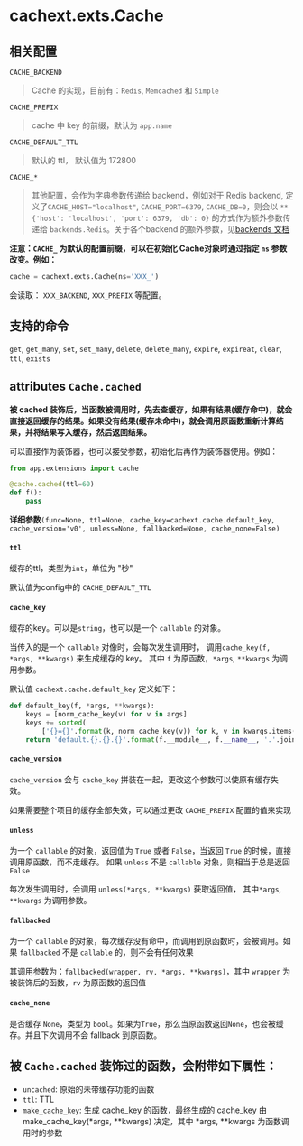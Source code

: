 # cachext.exts.Cache

## 相关配置

`CACHE_BACKEND`

> Cache 的实现，目前有：`Redis`, `Memcached` 和 `Simple`

`CACHE_PREFIX`

> cache 中 key 的前缀，默认为 `app.name`

`CACHE_DEFAULT_TTL`

> 默认的 ttl， 默认值为 172800

`CACHE_*`

> 其他配置，会作为字典参数传递给 backend，例如对于 Redis backend, 定义了`CACHE_HOST="localhost"`, `CACHE_PORT=6379`, `CACHE_DB=0`，则会以 `**{'host': 'localhost', 'port': 6379, 'db': 0}` 的方式作为额外参数传递给 `backends.Redis`。关于各个backend 的额外参数，见[backends 文档](backends)

**注意：`CACHE_` 为默认的配置前缀，可以在初始化 Cache对象时通过指定 `ns` 参数改变。例如：**

```python
cache = cachext.exts.Cache(ns='XXX_')
```

会读取： `XXX_BACKEND`, `XXX_PREFIX` 等配置。


## 支持的命令

`get`, `get_many`, `set`, `set_many`, `delete`, `delete_many`, `expire`, `expireat`, `clear`, `ttl`, `exists`


## attributes `Cache.cached`

**被 cached 装饰后，当函数被调用时，先去查缓存，如果有结果(缓存命中)，就会直接返回缓存的结果。如果没有结果(缓存未命中)，就会调用原函数重新计算结果，并将结果写入缓存，然后返回结果。**

可以直接作为装饰器，也可以接受参数，初始化后再作为装饰器使用。例如：

```python
from app.extensions import cache

@cache.cached(ttl=60)
def f():
    pass
```

**详细参数**`(func=None, ttl=None, cache_key=cachext.cache.default_key, cache_version='v0', unless=None, fallbacked=None, cache_none=False)`

#### `ttl`

缓存的ttl，类型为`int`，单位为 "秒"

默认值为config中的 `CACHE_DEFAULT_TTL`

#### `cache_key`

缓存的key。可以是`string`，也可以是一个 `callable` 的对象。

当传入的是一个 `callable` 对像时，会每次发生调用时， 调用`cache_key(f, *args, **kwargs)` 来生成缓存的 key。
其中 `f` 为原函数，`*args`, `**kwargs` 为调用参数。

默认值 `cachext.cache.default_key` 定义如下：

```python
def default_key(f, *args, **kwargs):
    keys = [norm_cache_key(v) for v in args]
    keys += sorted(
        ['{}={}'.format(k, norm_cache_key(v)) for k, v in kwargs.items()])
    return 'default.{}.{}.{}'.format(f.__module__, f.__name__, '.'.join(keys))
```

#### `cache_version`

`cache_version` 会与 `cache_key` 拼装在一起，更改这个参数可以使原有缓存失效。

如果需要整个项目的缓存全部失效，可以通过更改 `CACHE_PREFIX` 配置的值来实现

#### `unless`

为一个 `callable` 的对象，返回值为 `True` 或者 `False`，当返回 `True` 的时候，直接调用原函数，而不走缓存。
如果 `unless` 不是 `callable` 对象，则相当于总是返回 `False`

每次发生调用时，会调用 `unless(*args, **kwargs)` 获取返回值， 其中`*args`, `**kwargs` 为调用参数。


#### `fallbacked`

为一个 `callable` 的对象，每次缓存没有命中，而调用到原函数时，会被调用。如果 `fallbacked` 不是 `callable` 的，则不会有任何效果

其调用参数为：`fallbacked(wrapper, rv, *args, **kwargs)`，其中 `wrapper` 为被装饰后的函数，`rv` 为原函数的返回值


#### `cache_none`

是否缓存 `None`，类型为 `bool`。如果为`True`，那么当原函数返回`None`，也会被缓存。并且下次调用不会 fallback 到原函数。


## 被 `Cache.cached` 装饰过的函数，会附带如下属性：

- `uncached`: 原始的未带缓存功能的函数
- `ttl`: TTL
- `make_cache_key`: 生成 cache_key 的函数，最终生成的 cache_key 由 make_cache_key(*args, **kwargs) 决定，其中 *args, **kwargs 为函数调用时的参数
